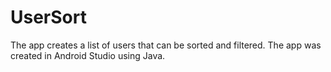 # UserSort
The app creates a list of users that can be sorted and filtered. The app was created in Android Studio using Java.
